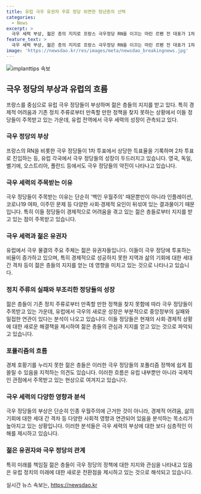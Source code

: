 ```yaml
---
title: 유럽 극우 유권자 주류 정당 외면한 청년층의 선택
categories:
  - News
excerpt: >
  극우 세력 부상, 젊은 층의 지지로 프랑스 극우정당 RN을 이끄는 마린 르펜 전 대표가 1차 투표에서 33% 득표로 1위를 기록하며 주목받는 가운데, 유럽 전역에서 극우파의 부상이 이어지고 있다. 과거의 백인 우월주의뿐만 아니라 경제, 코로나19, 이주민 문제 등 다양한 이유로 젊은 층의 지지를 받고 있는데, 이는 주류 정당의 정책이 만족스럽지 못하다는 것을 보여주는 현상이라는 평가다. 예를 들어 프랑스 극우 정당이 제안한 소득세 면제, 주택 공급 등의 정책은 젊은이들의 지지를 받고 있는 것으로 나타났다. 젊은 층의 경제적 어려움으로 인한 불만이 극우 세력의 부상에 영향을 미치고 있는 것으로 분석된다.
feature_text: >
  극우 세력 부상, 젊은 층의 지지로 프랑스 극우정당 RN을 이끄는 마린 르펜 전 대표가 1차 투표에서 33% 득표로 1위를 기록하며 주목받는 가운데, 유럽 전역에서 극우파의 부상이 이어지고 있다. 과거의 백인 우월주의뿐만 아니라 경제, 코로나19, 이주민 문제 등 다양한 이유로 젊은 층의 지지를 받고 있는데, 이는 주류 정당의 정책이 만족스럽지 못하다는 것을 보여주는 현상이라는 평가다. 예를 들어 프랑스 극우 정당이 제안한 소득세 면제, 주택 공급 등의 정책은 젊은이들의 지지를 받고 있는 것으로 나타났다. 젊은 층의 경제적 어려움으로 인한 불만이 극우 세력의 부상에 영향을 미치고 있는 것으로 분석된다.
image: 'https://newsdao.kr/res/images/meta/newsdao_breakingnews.jpg'
---
```


<p><img src="https://newsdao.kr/res/images/meta/newsdao_breakingnews.jpg" alt="implanttips 속보" /></p>

<h2 data-ke-size="size26">극우 정당의 부상과 유럽의 흐름</h2>

<p data-ke-size="size16">프랑스를 중심으로 유럽 극우 정당들이 부상하며 젊은 층들의 지지를 받고 있다. 특히 경제적 어려움과 기존 정치 주류로부터 만족할 만한 정책을 찾지 못하는 상황에서 이들 정당들이 주목받고 있는 가운데, 유럽 전역에서 극우 세력의 성장이 관측되고 있다.</p>

<h3>극우 정당의 부상</h3>

<p data-ke-size="size16">프랑스의 RN을 비롯한 극우 정당들이 1차 투표에서 상당한 득표율을 기록하며 2차 투표로 진입하는 등, 유럽 각국에서 극우 정당들의 성장이 두드러지고 있습니다. 영국, 독일, 벨기에, 오스트리아, 폴란드 등에서도 극우 정당들의 약진이 나타나고 있습니다.</p>

<h3>극우 세력의 주목받는 이유</h3>

<p data-ke-size="size16">극우 정당들이 주목받는 이유는 단순히 '백인 우월주의' 때문뿐만이 아니라 인플레이션, 코로나19 여파, 이주민 문제 등 다양한 사회·경제적 요인이 뒤섞여 있는 결과물이기 때문입니다. 특히 이들 정당들이 경제적으로 어려움을 겪고 있는 젊은 층들로부터 지지를 받고 있는 점이 주목받고 있습니다.</p>

<h3>극우 세력과 젊은 유권자</h3>

<p data-ke-size="size16">유럽에서 극우 물결의 주요 주체는 젊은 유권자들입니다. 이들이 극우 정당에 투표하는 비율이 증가하고 있으며, 특히 경제적으로 성공하지 못한 지역과 삶의 기회에 대한 세대 간 격차 등이 젊은 층들의 지지를 얻는 데 영향을 미치고 있는 것으로 나타나고 있습니다.</p>

<h3>정치 주류의 실패와 부조리한 정당들의 성장</h3>

<p data-ke-size="size16">젊은 층들이 기존 정치 주류로부터 만족할 만한 정책을 찾지 못함에 따라 극우 정당들이 주목받고 있는 가운데, 유럽에서 극우의 새로운 성장은 부분적으로 중앙정부의 실패와 밀접한 연관이 있다는 분석이 나오고 있습니다. 이들 정당들은 현재의 사회·경제적 상황에 대한 새로운 해결책을 제시하여 젊은 층들의 관심과 지지를 얻고 있는 것으로 파악되고 있습니다.</p>

<h3>포퓰리즘의 흐름</h3>

<p data-ke-size="size16">경제 호황기를 누리지 못한 젊은 층들은 이러한 극우 정당들의 포퓰리즘 정책에 쉽게 휩쓸릴 수 있음을 지적하는 의견도 있습니다. 이러한 흐름은 유럽 내부뿐만 아니라 국제적인 관점에서 주목받고 있는 현상으로 여겨지고 있습니다.</p>

<h3>극우 세력의 다양한 영향과 분석</h3>

<p data-ke-size="size16">극우 정당들의 부상은 단순히 인종 우월주의에 근거한 것이 아니라, 경제적 어려움, 삶의 기회에 대한 세대 간 격차 등 다양한 사회적 영향과 연관되어 있음을 분석하는 목소리가 높아지고 있는 상황입니다. 이러한 분석들은 극우 세력의 부상에 대한 보다 심층적인 이해를 제시하고 있습니다.</p>

<h3>젊은 유권자와 극우 정당의 관계</h3>

<p data-ke-size="size16">특히 미래를 책임질 젊은 층들이 극우 정당의 정책에 대한 지지와 관심을 나타내고 있음은 유럽 정치의 미래에 대한 새로운 전환점을 제시하고 있는 것으로 해석되고 있습니다.</p>

<p data-ke-size="size16"></p>
실시간 뉴스 속보는, <a href="https://newsdao.kr" rel="dofollow">https://newsdao.kr</a>


